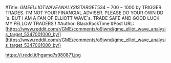 #Title: $GME ELLIOT WAVE ANALYSIS TARGET 534-700-1000$ by TRIGGER TRADES. I´M NOT YOUR FINANCIAL ADVISER. PLEASE DO YOUR OWN DD´s. BUT I AM A FAN OF ELLIOTT WAVE´s. TRADE SAFE AND GOOD LUCK MY FELLOW TRADERS !
#Author: BlackRockTime
#Post URL: [https://www.reddit.com/r/GME/comments/o9jwnd/gme_elliot_wave_analysis_target_5347001000_by/](https://www.reddit.com/r/GME/comments/o9jwnd/gme_elliot_wave_analysis_target_5347001000_by/)


https://i.redd.it/hgamq7s980871.jpg